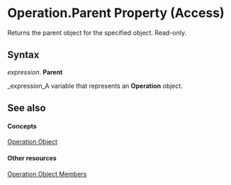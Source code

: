 
# Operation.Parent Property (Access)

Returns the parent object for the specified object. Read-only.


## Syntax

 _expression_. **Parent**

 _expression_A variable that represents an  **Operation** object.


## See also


#### Concepts


 [Operation Object](77ca8bb2-b70b-6b4e-7f2a-195759d3668b.md)
#### Other resources


 [Operation Object Members](df8497a8-6429-505c-4dfe-e972486f1b2d.md)
